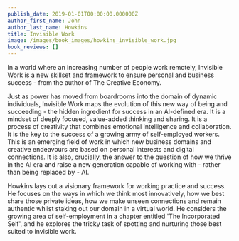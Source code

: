 ```yaml
---
publish_date: 2019-01-01T00:00:00.000000Z
author_first_name: John
author_last_name: Howkins
title: Invisible Work
image: /images/book_images/howkins_invisible_work.jpg
book_reviews: []
---
```

In a world where an increasing number of people work remotely, Invisible Work is a new skillset and framework to ensure personal and business success - from the author of The Creative Economy.

Just as power has moved from boardrooms into the domain of dynamic individuals, Invisible Work maps the evolution of this new way of being and succeeding - the hidden ingredient for success in an AI-defined era. It is a mindset of deeply focused, value-added thinking and sharing. It is a process of creativity that combines emotional intelligence and collaboration. It is the key to the success of a growing army of self-employed workers. This is an emerging field of work in which new business domains and creative endeavours are based on personal interests and digital connections. It is also, crucially, the answer to the question of how we thrive in the AI era and raise a new generation capable of working with - rather than being replaced by - AI.

Howkins lays out a visionary framework for working practice and success. He focuses on the ways in which we think most innovatively, how we best share those private ideas, how we make unseen connections and remain authentic whilst staking out our domain in a virtual world. He considers the growing area of self-employment in a chapter entitled 'The Incorporated Self', and he explores the tricky task of spotting and nurturing those best suited to invisible work.